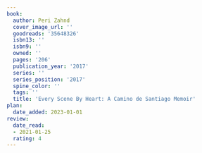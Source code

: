 ```yaml
---
book:
  author: Peri Zahnd
  cover_image_url: ''
  goodreads: '35648326'
  isbn13: ''
  isbn9: ''
  owned: ''
  pages: '206'
  publication_year: '2017'
  series: ''
  series_position: '2017'
  spine_color: ''
  tags: ''
  title: 'Every Scene By Heart: A Camino de Santiago Memoir'
plan:
  date_added: 2023-01-01
review:
  date_read:
  - 2021-01-25
  rating: 4
---
```

